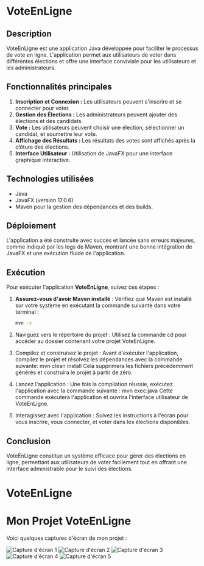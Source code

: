 # VoteEnLigne

## Description
VoteEnLigne est une application Java développée pour faciliter le processus de vote en ligne. 
L'application permet aux utilisateurs de voter dans différentes élections et offre une interface 
conviviale pour les utilisateurs et les administrateurs.

## Fonctionnalités principales
1. **Inscription et Connexion :** Les utilisateurs peuvent s'inscrire et se connecter pour voter.
2. **Gestion des Élections :** Les administrateurs peuvent ajouter des élections et des candidats.
3. **Vote :** Les utilisateurs peuvent choisir une élection, sélectionner un candidat, et soumettre leur vote.
4. **Affichage des Résultats :** Les résultats des votes sont affichés après la clôture des élections.
5. **Interface Utilisateur :** Utilisation de JavaFX pour une interface graphique interactive.

## Technologies utilisées
- Java
- JavaFX (version 17.0.6)
- Maven pour la gestion des dépendances et des builds.

## Déploiement
L'application a été construite avec succès et lancée sans erreurs majeures, 
comme indiqué par les logs de Maven, montrant une bonne intégration de JavaFX et
 une exécution fluide de l'application.

 ## Exécution
Pour exécuter l'application **VoteEnLigne**, suivez ces étapes :

1. **Assurez-vous d'avoir Maven installé** : Vérifiez que Maven est installé sur votre système en exécutant la commande suivante dans votre terminal :
   ```bash
   mvn -v

2. Naviguez vers le répertoire du projet : Utilisez la commande cd pour accéder au dossier contenant votre projet VoteEnLigne.

3. Compilez et construisez le projet : Avant d'exécuter l'application, compilez le projet et résolvez les dépendances avec la commande suivante: 
    mvn clean install
Cela supprimera les fichiers précédemment générés et construira le projet à partir de zéro.

4. Lancez l'application : Une fois la compilation réussie, exécutez l'application avec la commande suivante :
mvn exec:java
Cette commande exécutera l'application et ouvrira l'interface utilisateur de VoteEnLigne.

5. Interagissez avec l'application : Suivez les instructions à l'écran pour vous inscrire, vous connecter, et voter dans les élections disponibles.

## Conclusion
VoteEnLigne constitue un système efficace pour gérer des élections en ligne, 
permettant aux utilisateurs de voter facilement tout en offrant une interface 
administrable pour le suivi des élections.
# VoteEnLigne
# Mon Projet VoteEnLigne

Voici quelques captures d'écran de mon projet :

![Capture d'écran 1](images/Capture%20d%27écran%20(51).png)
![Capture d'écran 2](images/Capture%20d%27écran%20(53).png)
![Capture d'écran 3](images/Capture%20d%27écran%20(54).png)
![Capture d'écran 4](images/Capture%20d%27écran%20(56).png)
![Capture d'écran 5](images/Capture%20d%27écran%20(57).png)
